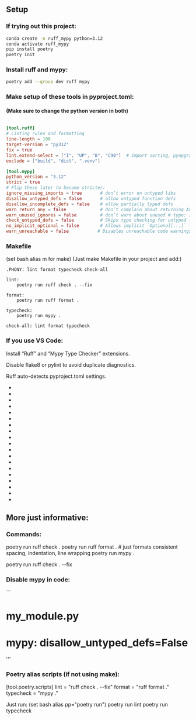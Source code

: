 

## Setup

### If trying out this project:
```sh
conda create -n ruff_mypy python=3.12
conda activate ruff_mypy
pip install poetry
poetry init
```

### Install ruff and mypy:
```sh
poetry add --group dev ruff mypy
```

### Make setup of these tools in pyproject.toml:
#### (Make sure to change the python version in both)

```toml

[tool.ruff]
# Linting rules and formatting
line-length = 100
target-version = "py312"
fix = true
lint.extend-select = ["I", "UP", "B", "C90"]  # import sorting, pyupgrade, bugbear, complexity
exclude = ["build", "dist", ".venv"]

[tool.mypy]
python_version = "3.12"
strict = true
# Flip these later to become stricter:
ignore_missing_imports = true       # don’t error on untyped libs
disallow_untyped_defs = false       # allow untyped function defs
disallow_incomplete_defs = false    # allow partially typed defs
warn_return_any = false             # don’t complain about returning Any
warn_unused_ignores = false         # don’t warn about unused # type: ignore
check_untyped_defs = false          # Skips type checking for untyped functions
no_implicit_optional = false        # Allows implicit `Optional[...]` for args with default `None`
warn_unreachable = false           # Disables unreachable code warnings

```


### Makefile
(set bash alias m for make)
(Just make Makefile in your project and add:)

```
.PHONY: lint format typecheck check-all

lint:
	poetry run ruff check . --fix

format:
	poetry run ruff format .

typecheck:
	poetry run mypy .

check-all: lint format typecheck
```


### If you use VS Code:

Install “Ruff” and “Mypy Type Checker” extensions.

Disable flake8 or pylint to avoid duplicate diagnostics.

Ruff auto-detects pyproject.toml settings.


- 
- 
- 
- 
- 
- 
- 
- 
- 
- 
- 
- 
- 
- 
- 
- 
- 
- 
- 


## More just informative:

### Commands:

poetry run ruff check .
poetry run ruff format .    # just formats consistent spacing, indentation, line wrapping
poetry run mypy .

poetry run ruff check . --fix




### Disable mypy in code:

´´´
# my_module.py
# mypy: disallow_untyped_defs=False
'''











### Poetry alias scripts (if not using make):

[tool.poetry.scripts]
lint = "ruff check . --fix"
format = "ruff format ."
typecheck = "mypy ."

Just run:
(set bash alias pp="poetry run")
poetry run lint
poetry run typecheck


